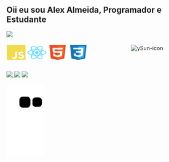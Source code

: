   ## Oii eu sou Alex Almeida, Programador e Estudante 

<div>
  
 <img height="180em" src="https://github-readme-stats.vercel.app/api/top-langs/?username=ySunSh1ne&show_icons=true&layout=compact&langs_count=7&theme=dracula"/>
  
 </div>
 
 <div style="display: inline_block"><br>
   
 <img align="center" alt="ySun-Js"     height="40" width="50" src="https://raw.githubusercontent.com/devicons/devicon/master/icons/javascript/javascript-plain.svg"> 
 <img align="center" alt="ySun-React"  height="40" width="50" src="https://raw.githubusercontent.com/devicons/devicon/master/icons/react/react-original.svg"> 
 <img align="center" alt="ySun-HTML"   height="40" width="50" src="https://raw.githubusercontent.com/devicons/devicon/master/icons/html5/html5-original.svg"> 
 <img align="center" alt="ySun-CSS"    height="40" width="50" src="https://raw.githubusercontent.com/devicons/devicon/master/icons/css3/css3-original.svg"> 

 <img align="right" alt="ySun-icon" height="180" width="180"  src="https://cdn.discordapp.com/attachments/1016912037093318700/1017223288537227347/Icon.gif.gif">

<div> 

##


<div>
  <a href = "mailto:ysun.almeida@gmail.com" target="_blank"><img src="https://img.shields.io/badge/-Gmail-%23333?style=for-the-badge&logo=gmail&logoColor=white" target="_blank">
  <a href ="https://www.linkedin.com/in/ySunshine" target="_blank"><img src="https://img.shields.io/badge/-LinkedIn-%230077B5?style=for-the-badge&logo=linkedin&logoColor=white" target="_blank"></a> 
  <a href ="(55)11 975851583" target="_blank"><img src="https://img.shields.io/badge/WhatsApp-25D366?style=for-the-badge&logo=whatsapp&logoColor=white"></a> 

![Snake animation](https://github.com/ySunSh1ne/ySunSh1ne/blob/output/github-contribution-grid-snake.svg)

</div>

